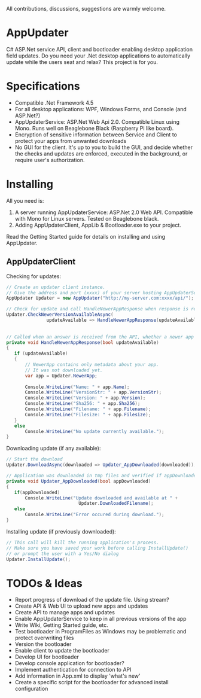 All contributions, discussions, suggestions are warmly welcome.

# AppUpdater
 C# ASP.Net service API, client and bootloader enabling desktop application field updates.
 Do you need your .Net desktop applications to automatically update while the users seat and relax? This project is for you. 
 
 
# Specifications
 * Compatible .Net Framework 4.5
 * For all desktop applications: WPF, Windows Forms, and Console (and ASP.Net?)
 * AppUpdaterService: ASP.Net Web Api 2.0. Compatible Linux using Mono. Runs well on Beaglebone Black (Raspberry Pi like board).
 * Encryption of sensitive information between Service and Client to protect your apps from unwanted downloads
 * No GUI for the client. It's up to you to build the GUI, and decide whether the checks and updates are enforced, executed in the background, or require user's authorization.
 
# Installing
 All you need is:
 1. A server running AppUpdaterService: ASP.Net 2.0 Web API. Compatible with Mono for Linux servers. Tested on Beaglebone black.
 2. Adding AppUpdaterClient, AppLib & Bootloader.exe to your project.

 Read the Getting Started guide for details on installing and using AppUpdater.
 
## AppUpdaterClient
 Checking for updates:
 ```c#
 // Create an updater client instance. 
 // Give the address and port (xxxx) of your server hosting AppUpdaterService
 AppUpdater Updater = new AppUpdater("http://my-server.com:xxxx/api/");
 
 // Check for update and call HandleNewerAppResponse when response is received
 Updater.CheckNewerVersionAvailableAsync(
                updateAvailable => HandleNewerAppResponse(updateAvailable));
				
				
// Called when an answer is received from the API, whether a newer app is available or not
private void HandleNewerAppResponse(bool updateAvailable)
{
	if (updateAvailable)
	{
		// NewerApp contains only metadata about your app.
		// It was not downloaded yet.
		var app = Updater.NewerApp;
		
		Console.WriteLine("Name: " + app.Name);
		Console.WriteLine("VersionStr: " + app.VersionStr);
		Console.WriteLine("Version: " + app.Version);
		Console.WriteLine("Sha256: " + app.Sha256);
		Console.WriteLine("Filename: " + app.Filename);
		Console.WriteLine("Filesize: " + app.Filesize);
	}
	else
		Console.WriteLine("No update currently available.");
}
 ```

 Downloading update (if any available):
 ```c#
// Start the download
Updater.DownloadAsync(downloaded => Updater_AppDownloaded(downloaded));

// Application was downloaded in tmp files and verified if appDownloaded is true.
private void Updater_AppDownloaded(bool appDownloaded)
{
	if(appDownloaded)
		Console.WriteLine("Update downloaded and available at " + 
							Updater.DownloadedFilename);
	else
		Console.WriteLine("Error occured during download.");
}
 ```
 
 Installing update (if previously downloaded):
 ```c#
// This call will kill the running application's process.
// Make sure you have saved your work before calling InstallUpdate()
// or prompt the user with a Yes/No dialog
Updater.InstallUpdate();
 ```

# TODOs & Ideas
 * Report progress of download of the update file. Using stream?
 * Create API & Web UI to upload new apps and updates
 * Create API to manage apps and updates
 * Enable AppUpdaterService to keep in all previous versions of the app
 * Write Wiki, Getting Started guide, etc.
 * Test bootloader in ProgramFiles as Windows may be problematic and protect overwriting files
 * Version the bootloader
 * Enable client to update the bootloader
 * Develop UI for bootloader 
 * Develop console application for bootloader?
 * Implement authentication for connection to API
 * Add information in App.xml to display 'what's new'
 * Create a specific script for the bootloader for advanced install configuration
 

